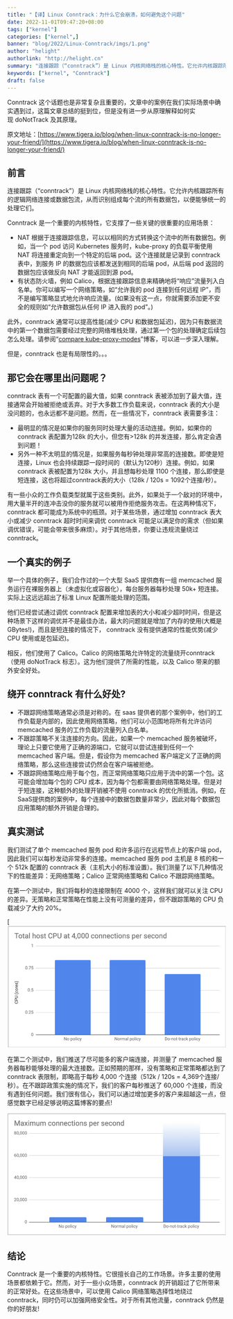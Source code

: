 ```yaml
---
title: "【译】Linux Conntrack：为什么它会崩溃，如何避免这个问题"
date: 2022-11-01T09:47:20+08:00
tags: ["kernel"]
categories: ["kernel",]
banner: "blog/2022/Linux-Conntrack/imgs/1.png"
author: "helight"
authorlink: "http://helight.cn"
summary: "连接跟踪（“conntrack”）是 Linux 内核网络栈的核心特性。它允许内核跟踪所有的逻辑网络连接或数据包流，从而识别组成每个流的所有数据包，以便能够统一的处理它们。"
keywords: ["kernel", "Conntrack"]
draft: false
---
```


Conntrack 这个话题也是非常复杂且重要的，文章中的案例在我们实际场景中确实遇到过，这篇文章总结的挺到位，但是没有进一步从原理解释如何实现 doNotTrack 及其原理。

原文地址：[https://www.tigera.io/blog/when-linux-conntrack-is-no-longer-your-friend/](https://www.tigera.io/blog/when-linux-conntrack-is-no-longer-your-friend/)

## 前言

连接跟踪（“conntrack”）是 Linux 内核网络栈的核心特性。它允许内核跟踪所有的逻辑网络连接或数据包流，从而识别组成每个流的所有数据包，以便能够统一的处理它们。

Conntrack 是一个重要的内核特性，它支撑了一些关键的很重要的应用场景：

- NAT 根据于连接跟踪信息，可以以相同的方式转换这个流中的所有数据包。例如，当一个 pod 访问 Kubernetes 服务时，kube-proxy 的负载平衡使用 NAT 将连接重定向到一个特定的后端 pod。这个连接就是记录到 conntrack 表中，到服务 IP 的数据包应该都发送到相同的后端 pod，从后端 pod 返回的数据包应该做反向 NAT 才能返回到源 pod。
- 有状态防火墙，例如 Calico，根据连接跟踪信息来精确地将“响应”流量列入白名单。你可以编写一个网络策略，如“允许我的 pod 连接到任何远程 IP”，而不是编写策略显式地允许响应流量。(如果没有这一点，你就需要添加更不安全的规则如“允许数据包从任何 IP 进入我的 pod”。)

此外，conntrack 通常可以提高性能(减少 CPU 和数据包延迟)，因为只有数据流中的第一个数据包需要经过完整的网络堆栈处理，通过第一个包的处理确定后续包怎么处理。请参阅“[compare kube-proxy-modes](https://www.tigera.io/blog/comparing-kube-proxy-modes-iptables-or-ipvs/)”博客，可以进一步深入理解。

但是，conntrack 也是有局限性的。。。

## 那它会在哪里出问题呢？

conntrack 表有一个可配置的最大值，如果 conntrack 表被添加到了最大值，连接通常会开始被拒绝或丢弃。对于大多数工作负载来说，conntrack 表的大小是没问题的，也永远都不是问题。然而，在一些情况下，conntrack 表需要多注：

- 最明显的情况是如果你的服务同时处理大量的活动连接。例如，如果你的 conntrack 表配置为128k 的大小，但您有>128k 的并发连接，那么肯定会遇到问题！
- 另外一种不太明显的情况是，如果服务每秒钟处理非常高的连接数。即使是短连接，Linux 也会持续跟踪一段时间的（默认为120秒）连接。例如，如果 conntrack 表被配置为128k 大小，并且想每秒处理 1100 个连接，那么即使是短连接，这也将超过conntrack表的大小（128k / 120s = 1092个连接/秒）。

有一些小众的工作负载类型就属于这些类别。此外，如果处于一个敌对的环境中，用大量半开的连冲击没你的服务就可以被用作拒绝服务攻击。在这两种情况下，conntrack 都可能成为系统中的瓶颈。对于某些场景，通过增加 conntrack 表大小或减少 conntrack 超时时间来调优 conntrack 可能足以满足你的需求（但如果调优错误，可能会带来很多麻烦）。对于其他场景，你要让违规流量绕过 conntrack。

## 一个真实的例子

举一个具体的例子，我们合作过的一个大型 SaaS 提供商有一组 memcached 服务运行在裸服务器上（未虚拟化或容器化），每台服务器每秒处理 50k+ 短连接。实际上这远远超出了标准 Linux 配置所能处理的范围。

他们已经尝试通过调优 conntrack 配置来增加表的大小和减少超时时间，但是这种场景下这样的调优并不是最佳办法，最大的问题就是增加了内存的使用(大概是 GBytes!)，而且是短连接的情况下， conntrack 没有提供通常的性能优势(减少 CPU 使用或是包延迟)。

相反，他们使用了 Calico。Calico 的网络策略允许特定的流量绕开conntrack（使用 doNotTrack 标志）。这为他们提供了所需的性能，以及 Calico 带来的额外安全好处。

## 绕开 conntrack 有什么好处?

- 不跟踪网络策略通常必须是对称的。在 saas 提供者的那个案例中，他们的工作负载是内部的，因此使用网络策略，他们可以小范围地将所有允许访问 memcached 服务的工作负载的流量列入白名单。
- 不跟踪策略不关注连接的方向。因此，如果一个 memcached 服务被破坏，理论上只要它使用了正确的源端口，它就可以尝试连接到任何一个 memcached 客户端。但是，假设你为 memcached 客户端定义了正确的网络策略，那么这些连接尝试仍然会在客户端被拒绝。
- 不跟踪网络策略应用于每个包，而正常网络策略只应用于流中的第一个包。这可能会增加每个包的 CPU 成本，因为每个包都需要由网络策略处理。但是对于短连接，这种额外的处理开销被不使用 conntrack 的优化所抵消。例如，在SaaS提供商的案例中，每个连接中的数据包数量非常少，因此对每个数据包应用策略的额外开销是合理的。

## 真实测试

我们测试了单个 memcached 服务 pod 和许多运行在远程节点上的客户端 pod，因此我们可以每秒发动非常多的连接。memcached 服务 pod 主机是 8 核的和一个 512k 配置的 conntrack 表（主机大小的标准设置）。我们测量了以下几种情况下的性能差异：无网络策略；Calico 正常网络策略和 Calico 不跟踪网络策略。

在第一个测试中，我们将每秒的连接限制在 4000 个，这样我们就可以关注 CPU 的差异。无策略和正常策略在性能上没有可测量的差异，但不跟踪策略的 CPU 负载减少了大约 20%。

[![](imgs/1.png)

在第二个测试中，我们推送了尽可能多的客户端连接，并测量了 memcached 服务器每秒能够处理的最大连接数。正如预期的那样，没有策略和正常策略都达到了 conntrack 表限制，即略高于每秒 4,000 个连接（512k / 120s = 4,369个连接/秒）。在不跟踪政策实施的情况下，我们的客户每秒推送了 60,000 个连接，而没有遇到任何问题。我们很有信心，我们可以通过增加更多的客户来超越这一点，但感觉数字已经足够说明这篇博客的要点!

![](imgs/2.png)

## 结论

Conntrack 是一个重要的内核特性。它很擅长自己的工作场景。许多主要的使用场景都依赖于它。然而，对于一些小众场景，conntrack 的开销超过了它所带来的正常好处。在这些场景中，可以使用 Calico 网络策略选择性地绕过 conntrack，同时仍可以加强网络安全性。对于所有其他流量，conntrack 仍然是你的好朋友!

